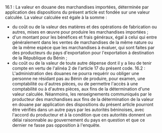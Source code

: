 16.1 : La valeur en douane des marchandises importées, déterminée
par application des dispositions du présent article est fondée sur une
valeur calculée. La valeur calculée est égale à la somme :
- du coût ou de la valeur des matières et des opérations de fabrication
ou autres, mises en œuvre pour produire les marchandises importées ;
- d'un montant pour les bénéfices et frais généraux, égal à celui qui
entre généralement dans les ventes de marchandises de la même nature
ou de la même espèce que les marchandises à évaluer, qui sont faites
par des producteurs du pays d'exportation pour l'exportation à
destination de la République du Bénin ;
- du coût ou de la valeur de toute autre dépense dont il y a lieu de
tenir compte en vertu de l'alinéa 2 de l'article 17 du présent code.
16.2 : L'administration des douanes ne pourra requérir ou obliger
une personne ne résidant pas au Bénin de produire, pour examen, une
comptabilité ou d'autres pièces, ou de permettre l'accès à une
comptabilité ou à d'autres pièces, aux fins de la détermination d'une
valeur calculée. Néanmoins, les renseignements communiqués par le
producteur des marchandises aux fins de la détermination de la valeur en
douane par application des dispositions du présent article pourront être
vérifiés dans un autre pays par les autorités béninoises, avec l'accord
du producteur et à la condition que ces autorités donnent un délai
raisonnable au gouvernement du pays en question et que ce dernier ne
fasse pas opposition à l'enquête.